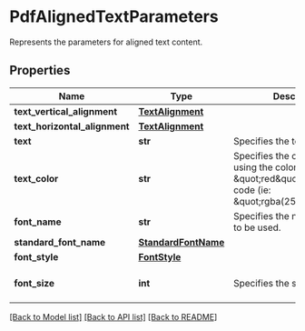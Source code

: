 # PdfAlignedTextParameters

Represents the parameters for aligned text content.
## Properties
Name | Type | Description | Notes
------------ | ------------- | ------------- | -------------
**text_vertical_alignment** | [**TextAlignment**](TextAlignment.md) |  | [optional] 
**text_horizontal_alignment** | [**TextAlignment**](TextAlignment.md) |  | [optional] 
**text** | **str** | Specifies the text. | [optional] 
**text_color** | **str** | Specifies the color of the text, using the color name (ie: \&quot;red\&quot;) or its RGBa code (ie: \&quot;rgba(255,0,0,1)\&quot;). | [optional] [default to 'black']
**font_name** | **str** | Specifies the name of the font to be used. | [optional] 
**standard_font_name** | [**StandardFontName**](StandardFontName.md) |  | [optional] 
**font_style** | [**FontStyle**](FontStyle.md) |  | [optional] 
**font_size** | **int** | Specifies the size of the font. | [optional] [default to 11]

[[Back to Model list]](../README.md#documentation-for-models) [[Back to API list]](../README.md#documentation-for-api-endpoints) [[Back to README]](../README.md)


